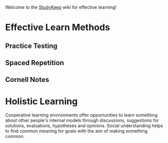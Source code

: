 Welcome to the [StudyKeep](https://studykeep.com) wiki for effective learning!


# Effective Learn Methods


## Practice Testing

## Spaced Repetition

## Cornell Notes

# Holistic Learning
Cooperative learning environments offer opportunities to learn something about other people's internal models through discussions, suggestions for solutions, evaluations, hypotheses and opinions.
Social understanding helps to find common meaning for goals with the aim of making something common. 
